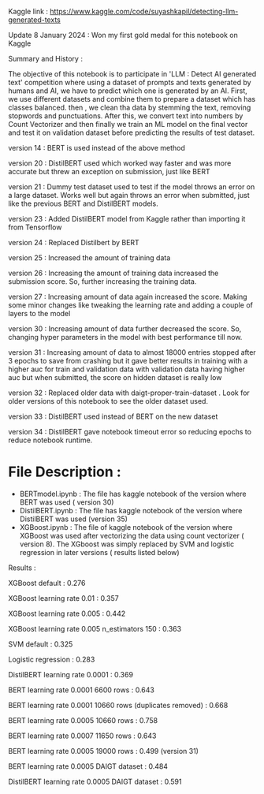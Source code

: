 Kaggle link : https://www.kaggle.com/code/suyashkapil/detecting-llm-generated-texts

Update 8 January 2024 : Won my first gold medal for this notebook on Kaggle 

Summary and History :

The objective of this notebook is to participate in 'LLM : Detect AI generated text' competition where using a dataset of prompts and texts generated by humans and AI, we have to predict which one is generated by an AI. First, we use different datasets and combine them to prepare a dataset which has classes balanced. then , we clean tha data by stemming the text, removing stopwords and punctuations. After this, we convert text into numbers by Count Vectorizer and then finally we train an ML model on the final vector and test it on validation dataset before predicting the results of test dataset.

version 14 : BERT is used instead of the above method

version 20 : DistilBERT used which worked way faster and was more accurate but threw an exception on submission, just like BERT

version 21 : Dummy test dataset used to test if the model throws an error on a large dataset. Works well but again throws an error when submitted, just like the previous BERT and DistilBERT models.

version 23 : Added DistilBERT model from Kaggle rather than importing it from Tensorflow

version 24 : Replaced Distilbert by BERT

version 25 : Increased the amount of training data

version 26 : Increasing the amount of training data increased the submission score. So, further increasing the training data.

version 27 : Increasing amount of data again increased the score. Making some minor changes like tweaking the learning rate and adding a couple of layers to the model

version 30 : Increasing amount of data further decreased the score. So, changing hyper parameters in the model with best performance till now.

version 31 : Increasing amount of data to almost 18000 entries stopped after 3 epochs to save from crashing but it gave better results in training with a higher auc for train and validation data with validation data having higher auc but when submitted, the score on hidden dataset is really low

version 32 : Replaced older data with daigt-proper-train-dataset . Look for older versions of this notebook to see the older dataset used.

version 33 : DistilBERT used instead of BERT on the new dataset

version 34 : DistilBERT gave notebook timeout error so reducing epochs to reduce notebook runtime.

# File Description :

* BERTmodel.ipynb : The file has kaggle notebook of the version where BERT was used ( version 30)
* DistilBERT.ipynb : The file has kaggle notebook  of the version where DistilBERT was used (version 35)
* XGBoost.ipynb : The file of kaggle notebook of the version where XGBoost was used after vectorizing the data using count vectorizer ( version 8). The XGboost was simply replaced by SVM and logistic regression in later versions ( results listed below)


Results :

XGBoost default : 0.276

XGBoost learning rate 0.01 : 0.357

XGBoost learning rate 0.005 : 0.442

XGBoost learning rate 0.005 n_estimators 150 : 0.363

SVM default : 0.325

Logistic regression : 0.283

DistilBERT learning rate 0.0001 : 0.369

BERT learning rate 0.0001 6600 rows : 0.643

BERT learning rate 0.0001 10660 rows (duplicates removed) : 0.668

BERT learning rate 0.0005 10660 rows : 0.758

BERT learning rate 0.0007 11650 rows : 0.643

BERT learning rate 0.0005 19000 rows : 0.499 (version 31)

BERT learning rate 0.0005 DAIGT dataset : 0.484

DistilBERT learning rate 0.0005 DAIGT dataset : 0.591

